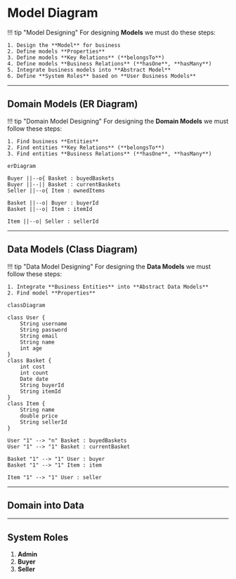 # Model Diagram

<!--prettier-ignore-->
!!! tip "Model Designing"
    For designing **Models** we must do these steps:

    1. Design the **Model** for business
    2. Define models **Properties**
    3. Define models **Key Relations** (**belongsTo**)
    4. Define models **Business Relations** (**hasOne**, **hasMany**)
    5. Integrate business models into **Abstract Model**
    6. Define **System Roles** based on **User Business Models**

---

## Domain Models (ER Diagram)

<!--prettier-ignore-->
!!! tip "Domain Model Designing"
    For designing the **Domain Models** we must follow these steps:

    1. Find business **Entities**
    2. Find entities **Key Relations** (**belongsTo**)
    3. Find entities **Business Relations** (**hasOne**, **hasMany**)

```mermaid
erDiagram

Buyer ||--o{ Basket : buyedBaskets
Buyer ||--|| Basket : currentBaskets
Seller ||--o{ Item : ownedItems

Basket ||--o| Buyer : buyerId
Basket ||--o| Item : itemId

Item ||--o| Seller : sellerId
```

---

## Data Models (Class Diagram)

<!--prettier-ignore-->
!!! tip "Data Model Designing"
    For designing the **Data Models** we must follow these steps:

    1. Integrate **Business Entities** into **Abstract Data Models**
    2. Find model **Properties**

```mermaid
classDiagram

class User {
    String username
    String password
    String email
    String name
    int age
}
class Basket {
    int cost
    int count
    Date date
    String buyerId
    String itemId
}
class Item {
    String name
    double price
    String sellerId
}

User "1" --> "n" Basket : buyedBaskets
User "1" --> "1" Basket : currentBasket

Basket "1" --> "1" User : buyer
Basket "1" --> "1" Item : item

Item "1" --> "1" User : seller
```

---

## Domain into Data

---

## System Roles

1. **Admin**
2. **Buyer**
3. **Seller**
